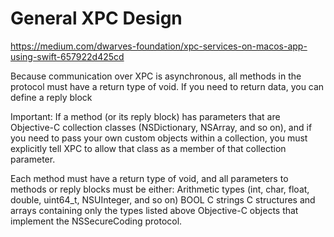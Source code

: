 #  General XPC Design


https://medium.com/dwarves-foundation/xpc-services-on-macos-app-using-swift-657922d425cd

Because communication over XPC is asynchronous, all methods in the protocol must have a return type of void. If you need to return data, you can define a reply block


Important: If a method (or its reply block) has parameters that are Objective-C collection classes (NSDictionary, NSArray, and so on), and if you need to pass your own custom objects within a collection, you must explicitly tell XPC to allow that class as a member of that collection parameter.


Each method must have a return type of void, and all parameters to methods or reply blocks must be either:
Arithmetic types (int, char, float, double, uint64_t, NSUInteger, and so on)
BOOL
C strings
C structures and arrays containing only the types listed above
Objective-C objects that implement the NSSecureCoding protocol.


